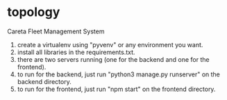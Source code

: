 # topology
Careta Fleet Management System

1. create a virtualenv using "pyvenv" or any environment you want.
2. install all libraries in the requirements.txt.
3. there are two servers running (one for the backend and one for the frontend).
4. to run for the backend, just run "python3 manage.py runserver" on the backend directory.
5. to run for the frontend, just run "npm start" on the frontend directory.
